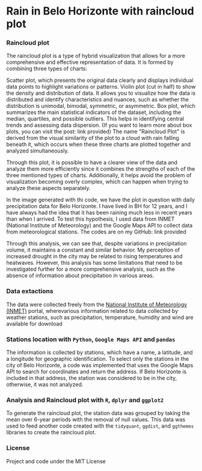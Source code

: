 # Rain in Belo Horizonte with raincloud plot

### Raincloud plot

The raincloud plot is a type of hybrid visualization that allows for a more comprehensive and effective representation of data. It is formed by combining three types of charts:

Scatter plot, which presents the original data clearly and displays individual data points to highlight variations or patterns.
Violin plot (cut in half) to show the density and distribution of data. It allows you to visualize how the data is distributed and identify characteristics and nuances, such as whether the distribution is unimodal, bimodal, symmetric, or asymmetric.
Box plot, which summarizes the main statistical indicators of the dataset, including the median, quartiles, and possible outliers. This helps in identifying central trends and assessing data dispersion. (If you want to learn more about box plots, you can visit the post: link provided)
The name "Raincloud Plot" is derived from the visual similarity of the plot to a cloud with rain falling beneath it, which occurs when these three charts are plotted together and analyzed simultaneously.

Through this plot, it is possible to have a clearer view of the data and analyze them more efficiently since it combines the strengths of each of the three mentioned types of charts. Additionally, it helps avoid the problem of visualization becoming overly complex, which can happen when trying to analyze these aspects separately.

In the image generated with thi code, we have the plot in question with daily precipitation data for Belo Horizonte. I have lived in BH for 12 years, and I have always had the idea that it has been raining much less in recent years than when I arrived. To test this hypothesis, I used data from INMET (National Institute of Meteorology) and the Google Maps API to collect data from meteorological stations. The codes are on my GitHub: link provided

Through this analysis, we can see that, despite variations in precipitation volume, it maintains a constant and similar behavior. My perception of increased drought in the city may be related to rising temperatures and heatwaves. However, this analysis has some limitations that need to be investigated further for a more comprehensive analysis, such as the absence of information about precipitation in various areas.

### Data extactions

The data were collected freely from the [National Institute of Meteorology (INMET)](https://bdmep.inmet.gov.br/#) portal, wherevarious information related to data collected by weather stations, such as precipitation, temperature, humidity and wind are available for download

### Stations location with `Python`, `Google Maps API` and `pandas`

The information is collected by stations, which have a name, a latitude, and a longitude for geographic identification. To select only the stations in the city of Belo Horizonte, a code was implemented that uses the Google Maps API to search for coordinates and return the address. If Belo Horizonte is included in that address, the station was considered to be in the city, otherwise, it was not analyzed.

### Analysis and Raincloud plot with `R`, `dplyr` and `ggplot2`

To generate the raincloud plot, the station data was grouped by taking the mean over 6-year periods with the removal of null values. This data was used to feed another code created with the `tidyquant`, `ggdist`, and `ggthemes` libraries to create the raincloud plot.

### License

Project and code under the MIT License
